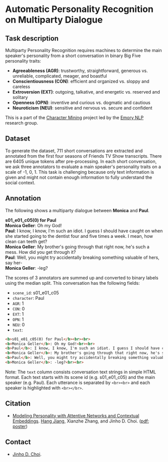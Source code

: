 # Automatic Personality Recognition on Multiparty Dialogue

## Task description

Multiparty Personality Recognition requires machines to determine the main speaker's personality from a short conversation in binary Big Five personality traits:
  - **Agreeableness (AGR)**: trustworthy, straightforward, generous vs. unreliable, complicated, meager, and boastful
  - **Conscientiousness (CON)**: efficient and organized vs. sloppy and careless
  - **Extroversion (EXT)**:  outgoing, talkative, and energetic vs. reserved and solitary
  - **Openness (OPN)**: inventive and curious vs. dogmatic and cautious
  - **Neuroticism (NEU)**: sensitive and nervous vs. secure and confident

This is a part of the [Character Mining](../../../character-mining) project led by the [Emory NLP](http://nlp.mathcs.emory.edu) research group.

## Dataset

To generate the dataset, 711 short conversations are extracted and annotated from the first four seasons of Friends TV Show transcripts. 
There are 6405 unique tokens after pre-processing. 
In each short conversation, we ask three annotators to evaluate a main speaker's personality traits on a scale of -1, 0, 1. 
This task is challenging because only text information is given and might not contain enough information to fully understand the social context.


## Annotation

The following shows a multiparty dialogue between **Monica** and **Paul**. 

<b>s01_e01_c05(0) for Paul</b><br>
<b>Monica Geller</b>: Oh my God!<br>
<b>Paul</b>: I know, I know, I'm such an idiot. I guess I should have caught on when she started going to the dentist four and five times a week. I mean, how clean can teeth get?<br>
<b>Monica Geller</b>: My brother's going through that right now, he's such a mess. How did you get through it?<br>
<b>Paul</b>: Well, you might try accidentally breaking something valuable of hers, say her-<br>
<b>Monica Geller</b>: -leg?<br>

<div hidden="" id="template">
<div class="col-xs-12 fields">
<div class="form-group"><label class="group-label">Based on the conversation, Paul is : </label>
<table class="table table-condensed table-striped table-responsive">
	<colgroup>
		<col class="col-xs-3 col-md-3" />
		<col class="col-xs-3 col-md-3" />
		<col class="col-xs-3 col-md-3" />
		<col class="col-xs-3 col-md-3" />
	</colgroup>
	<tbody>
	    <tr>
			<th>Agreeable:&nbsp;&nbsp;</th>
			<th><input name="agreeable" type="radio" value="1" /> 1</th>
			<th><input name="agreeable" type="radio" value="0" /> 0</th>
			<th><input name="agreeable" type="radio" value="-1" /> -1</th>
		</tr>
		<tr>
			<th>Conscientious:&nbsp;&nbsp;</th>
			<th><input name="conscientious" type="radio" value="1" /> 1 </th>
			<th><input name="conscientious" type="radio" value="0" /> 0 </th>
			<th><input name="conscientious" type="radio" value="-1" /> -1 </th>
		</tr>
		<tr>
			<th>Extraverted:&nbsp;&nbsp;</th>
			<th><input name="extraverted" type="radio" value="1" /> 1</th>
			<th><input name="extraverted" type="radio" value="0" /> 0</th>
			<th><input name="extraverted" type="radio" value="-1" /> -1</th>
		</tr>
		<tr>
			<th>Open to experience:&nbsp;&nbsp;</th>
			<th><input name="open" type="radio" value="1" /> 1</th>
			<th><input name="open" type="radio" value="0" /> 0</th>
			<th><input name="open" type="radio" value="-1" /> -1</th>
		</tr>
		<tr>
			<th>Emotionally Stable:&nbsp;&nbsp;</th>
			<th><input name="stable" type="radio" value="1" /> 1</th>
			<th><input name="stable" type="radio" value="0" /> 0 </th>
			<th><input name="stable" type="radio" value="-1" /> -1 </th>
		</tr>
	</tbody>
</table>
</div>
</div>
</div>


The scores of 3 annotators are summed up and converted to binary labels using the median split.
This conversation has the following fields:
  - `scene_id`: s01_e01_c05
  - `character`: Paul
  - `AGR`: 1
  - `CON`: 0
  - `EXT`: 1
  - `OPN`: 1
  - `NEU`: 0
  - `text`: 

```html
<b>s01_e01_c05(0) for Paul</b><br><br>
<b>Monica Geller</b>: Oh my God!<br><br>
<b>Paul</b>: I know, I know, I'm such an idiot. I guess I should have caught on when she started going to the dentist four and five times a week. I mean, how clean can teeth get?<br><br>
<b>Monica Geller</b>: My brother's going through that right now, he's such a mess. How did you get through it?<br><br>
<b>Paul</b>: Well, you might try accidentally breaking something valuable of hers, say her-<br><br>
<b>Monica Geller</b>: -leg?<br><br>
```

Note: The `text` column consists conversation text strings in simple HTML format. 
  Each text starts with its scene id (e.g. s01_e01_c05) and the main speaker (e.g. Paul).
  Each utterance is separated by `<br><br>` and each speaker is highlighted with `<br></br>`.


## Citation

* [Modeling Personality with Attentive Networks and Contextual Embeddings](). [Hang Jiang](https://www.linkedin.com/in/hjian42), Xianzhe Zhang, and Jinho D. Choi. ([pdf](); [poster]())

## Contact

* [Jinho D. Choi](http://www.mathcs.emory.edu/~choi).





